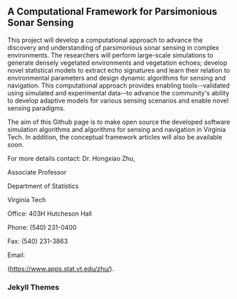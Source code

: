 ## A Computational Framework for Parsimonious Sonar Sensing

This project will develop a computational approach to advance the discovery and understanding of parsimonious sonar sensing in complex environments. The researchers will perform large-scale simulations to generate densely vegetated environments and vegetation echoes; develop novel statistical models to extract echo signatures and learn their relation to environmental parameters and design dynamic algorithms for sensing and navigation. This computational approach provides enabling tools--validated using simulated and experimental data--to advance the community's ability to develop adaptive models for various sensing scenarios and enable novel sensing paradigms. 

The aim of this Github page is to make open source the developed software simulation algorithms and algorithms for sensing and navigation in Virginia Tech. In addition, the conceptual framework articles will also be available soon.



For more details contact: 
Dr. Hongxiao Zhu,

Associate Professor

Department of Statistics

Virginia Tech

Office: 403H Hutcheson Hall

Phone: (540) 231-0400

Fax: (540) 231-3863

Email:

(https://www.apps.stat.vt.edu/zhu/).

### Jekyll Themes
